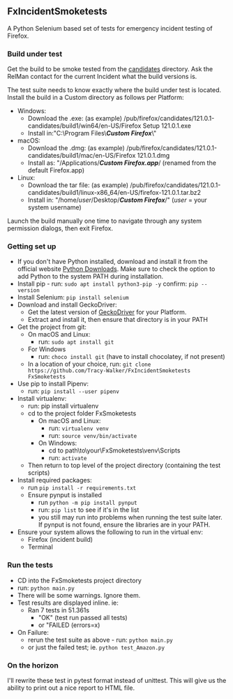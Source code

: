 ## FxIncidentSmoketests
A Python Selenium based set of tests for emergency incident testing of Firefox.

### Build under test
Get the build to be smoke tested from the [candidates](https://ftp.mozilla.org/pub/firefox/candidates/) directory. Ask 
the RelMan contact for the current Incident what the build versions is. 

The test suite needs to know exactly where the build under test is located. 
Install the build in a Custom directory as follows per Platform:
- Windows:
  - Download the .exe: (as example) /pub/firefox/candidates/121.0.1-candidates/build1/win64/en-US/Firefox Setup 121.0.1.exe
  - Install in:"C:\Program Files\\**_Custom Firefox_**\\"
- macOS: 
  - Download the .dmg: (as example) /pub/firefox/candidates/121.0.1-candidates/build1/mac/en-US/Firefox 121.0.1.dmg
  - Install as: "/Applications/**_Custom Firefox.app_**/ (renamed from the default Firefox.app)
- Linux: 
  - Download the tar file: (as example) /pub/firefox/candidates/121.0.1-candidates/build1/linux-x86_64/en-US/firefox-121.0.1.tar.bz2
  - Install in: "/home/*user*/Desktop/**_Custom Firefox_**/" (*user* = your system username)

Launch the build manually one time to navigate through any system permission dialogs, then exit Firefox.

### Getting set up
- If you don't have Python installed, download and install it from the official website
  [Python Downloads](https://www.python.org/downloads/). Make sure to 
  check the option to add Python to the system PATH during installation.
- Install pip - run: `sudo apt install python3-pip -y`
  confirm: `pip --version`
- Install Selenium: `pip install selenium`
- Download and install GeckoDriver: 
  - Get the latest version of [GeckoDriver](https://github.com/mozilla/geckodriver/releases) for your Platform.
  - Extract and install it, then ensure that directory is in your PATH
- Get the project from git:
  - On macOS and Linux:
    - run: `sudo apt install git`
  - For Windows
    - run: `choco install git` (have to install chocolatey, if not present)
  - In a location of your choice, run: `git clone https://github.com/Tracy-Walker/FxIncidentSmoketests FxSmoketests`
- Use pip to install Pipenv:
  - run: `pip install --user pipenv`
- Install virtualenv:
  - run: pip install virtualenv
  - cd to the project folder FxSmoketests
    - On macOS and Linux:
      - run: `virtualenv venv`
      - run: `source venv/bin/activate`
    - On Windows:
      - cd to path\to\your\FxSmoketests\venv\Scripts
      - run: `activate`
  - Then return to top level of the project directory (containing the test scripts)
- Install required packages:
  - run `pip install -r requirements.txt`
  - Ensure pynput is installed
    - run `python -m pip install pynput`
    - run: `pip list` to see if it's in the list
    - you still may run into problems when running the test suite later. 
      If pynput is not found, ensure the libraries are in your PATH.
- Ensure your system allows the following to run in the virtual env:
  - Firefox (incident build)
  - Terminal

### Run the tests
- CD into the FxSmoketests project directory
- run: `python main.py`
- There will be some warnings. Ignore them.
- Test results are displayed inline. ie:
  - Ran 7 tests in 51.361s
    - "OK" (test run passed all tests)
    - or "FAILED (errors=x)
- On Failure:
  - rerun the test suite as above - run: `python main.py`
  - or just the failed test; ie. `python test_Amazon.py`

### On the horizon
I'll rewrite these test in pytest format instead of unittest. 
This will give us the ability to print out a nice report to HTML file.
